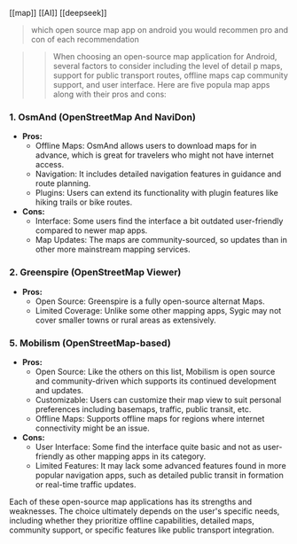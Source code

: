 [[map]] [[AI]] [[deepseek]]

>which open source map app on android you would recommen
>pro and con of each recommendation 

>>When choosing an open-source map application for Android,
>>several factors to consider including the level of detail p
>>maps, support for public transport routes, offline maps cap
>>community support, and user interface. Here are five popula
>>map apps along with their pros and cons:

### 1. **OsmAnd** (OpenStreetMap And NaviDon)
- **Pros:**
  - Offline Maps: OsmAnd allows users to download maps for
in advance, which is great for travelers who might not have
internet access.
  - Navigation: It includes detailed navigation features in
guidance and route planning.
  - Plugins: Users can extend its functionality with plugin
features like hiking trails or bike routes.
- **Cons:**
  - Interface: Some users find the interface a bit outdated
user-friendly compared to newer map apps.
  - Map Updates: The maps are community-sourced, so updates
than in other more mainstream mapping services.

### 2. **Greenspire** (OpenStreetMap Viewer)
- **Pros:**
  - Open Source: Greenspire is a fully open-source alternat
Maps.
  - Limited Coverage: Unlike some other mapping apps, Sygic
 may not cover
smaller towns or rural areas as extensively.

### 5. **Mobilism** (OpenStreetMap-based)
- **Pros:**
  - Open Source: Like the others on this list, Mobilism is open source and community-driven which supports its continued development and updates.
  - Customizable: Users can customize their map view to suit personal preferences including basemaps, traffic, public transit, etc.
  - Offline Maps: Supports offline maps for regions where internet connectivity might be an issue.
- **Cons:**
  - User Interface: Some find the interface quite basic and  not as user-friendly as other mapping apps in its category.
  - Limited Features: It may lack some advanced features found in more popular navigation apps, such as detailed public transit in formation or real-time traffic updates.

Each of these open-source map applications has its strengths and weaknesses. The choice ultimately depends on the user's specific needs, including whether they prioritize offline capabilities, detailed maps, community support, or specific features like public transport integration.